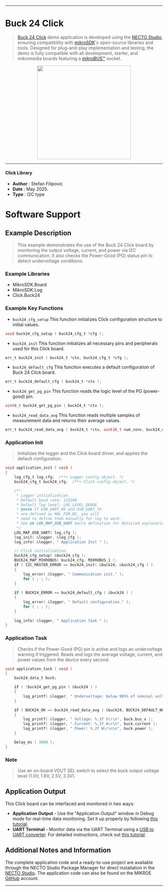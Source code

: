 
---
# Buck 24 Click

> [Buck 24 Click](https://www.mikroe.com/?pid_product=MIKROE-6705) demo application is developed using
the [NECTO Studio](https://www.mikroe.com/necto), ensuring compatibility with [mikroSDK](https://www.mikroe.com/mikrosdk)'s
open-source libraries and tools. Designed for plug-and-play implementation and testing, the demo is fully compatible with
all development, starter, and mikromedia boards featuring a [mikroBUS&trade;](https://www.mikroe.com/mikrobus) socket.

<p align="center">
  <img src="https://www.mikroe.com/?pid_product=MIKROE-6705&image=1" height=300px>
</p>

---

#### Click Library

- **Author**        : Stefan Filipovic
- **Date**          : May 2025.
- **Type**          : I2C type

# Software Support

## Example Description

> This example demonstrates the use of the Buck 24 Click board by monitoring the output voltage, 
current, and power via I2C communication. It also checks the Power-Good (PG) status pin to detect 
undervoltage conditions.

### Example Libraries

- MikroSDK.Board
- MikroSDK.Log
- Click.Buck24

### Example Key Functions

- `buck24_cfg_setup` This function initializes Click configuration structure to initial values.
```c
void buck24_cfg_setup ( buck24_cfg_t *cfg );
```

- `buck24_init` This function initializes all necessary pins and peripherals used for this Click board.
```c
err_t buck24_init ( buck24_t *ctx, buck24_cfg_t *cfg );
```

- `buck24_default_cfg` This function executes a default configuration of Buck 24 Click board.
```c
err_t buck24_default_cfg ( buck24_t *ctx );
```

- `buck24_get_pg_pin` This function reads the logic level of the PG (power-good) pin.
```c
uint8_t buck24_get_pg_pin ( buck24_t *ctx );
```

- `buck24_read_data_avg` This function reads multiple samples of measurement data and returns their average values.
```c
err_t buck24_read_data_avg ( buck24_t *ctx, uint16_t num_conv, buck24_data_t *data_out );
```

### Application Init

> Initializes the logger and the Click board driver, and applies the default configuration.

```c
void application_init ( void )
{
    log_cfg_t log_cfg;  /**< Logger config object. */
    buck24_cfg_t buck24_cfg;  /**< Click config object. */

    /** 
     * Logger initialization.
     * Default baud rate: 115200
     * Default log level: LOG_LEVEL_DEBUG
     * @note If USB_UART_RX and USB_UART_TX 
     * are defined as HAL_PIN_NC, you will 
     * need to define them manually for log to work. 
     * See @b LOG_MAP_USB_UART macro definition for detailed explanation.
     */
    LOG_MAP_USB_UART( log_cfg );
    log_init( &logger, &log_cfg );
    log_info( &logger, " Application Init " );

    // Click initialization.
    buck24_cfg_setup( &buck24_cfg );
    BUCK24_MAP_MIKROBUS( buck24_cfg, MIKROBUS_1 );
    if ( I2C_MASTER_ERROR == buck24_init( &buck24, &buck24_cfg ) ) 
    {
        log_error( &logger, " Communication init." );
        for ( ; ; );
    }
    
    if ( BUCK24_ERROR == buck24_default_cfg ( &buck24 ) )
    {
        log_error( &logger, " Default configuration." );
        for ( ; ; );
    }
    
    log_info( &logger, " Application Task " );
}
```

### Application Task

> Checks if the Power-Good (PG) pin is active and logs an undervoltage warning if triggered.
Reads and logs the average voltage, current, and power values from the device every second.

```c
void application_task ( void )
{
    buck24_data_t buck;

    if ( !buck24_get_pg_pin ( &buck24 ) )
    {
        log_printf( &logger, " Undervoltage: below 90%% of nominal voltage\r\n" );
    }

    if ( BUCK24_OK == buck24_read_data_avg ( &buck24, BUCK24_DEFAULT_NUM_CONV, &buck ) )
    {
        log_printf( &logger, " Voltage: %.3f V\r\n", buck.bus_v );
        log_printf( &logger, " Current: %.3f A\r\n", buck.current );
        log_printf( &logger, " Power: %.2f W\r\n\n", buck.power );
    }

    Delay_ms ( 1000 );
}
```

### Note

> Use an on-board VOUT SEL switch to select the buck output voltage level (1.0V, 1.8V, 2.5V, 3.3V).

## Application Output

This Click board can be interfaced and monitored in two ways:
- **Application Output** - Use the "Application Output" window in Debug mode for real-time data monitoring.
Set it up properly by following [this tutorial](https://www.youtube.com/watch?v=ta5yyk1Woy4).
- **UART Terminal** - Monitor data via the UART Terminal using
a [USB to UART converter](https://www.mikroe.com/click/interface/usb?interface*=uart,uart). For detailed instructions,
check out [this tutorial](https://help.mikroe.com/necto/v2/Getting%20Started/Tools/UARTTerminalTool).

## Additional Notes and Information

The complete application code and a ready-to-use project are available through the NECTO Studio Package Manager for 
direct installation in the [NECTO Studio](https://www.mikroe.com/necto). The application code can also be found on
the MIKROE [GitHub](https://github.com/MikroElektronika/mikrosdk_click_v2) account.

---
